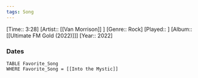 ```yaml
---
tags: Song  
---
```

[Time:: 3:28]
[Artist:: [[Van Morrison]] ]
[Genre:: Rock]
[Played:: ]
[Album:: [[Ultimate FM Gold (2022)]]]
[Year:: 2022]
### Dates
````dataview
TABLE Favorite_Song
WHERE Favorite_Song = [[Into the Mystic]]
````